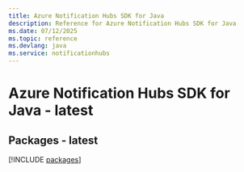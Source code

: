 ```yaml
---
title: Azure Notification Hubs SDK for Java
description: Reference for Azure Notification Hubs SDK for Java
ms.date: 07/12/2025
ms.topic: reference
ms.devlang: java
ms.service: notificationhubs
---
```

# Azure Notification Hubs SDK for Java - latest
## Packages - latest
[!INCLUDE [packages](notification-hubs-index.md)]